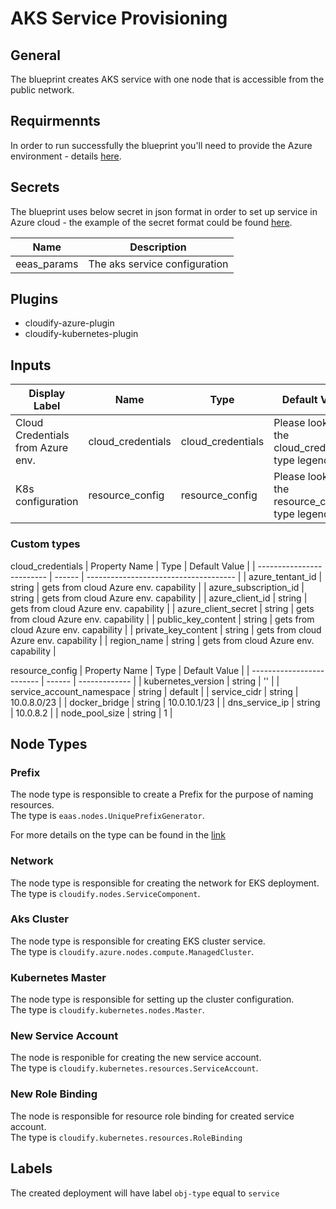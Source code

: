 # AKS Service Provisioning

## General

The blueprint creates AKS service with one node that is accessible from the public network.

## Requirmennts

In order to run successfully the blueprint you'll need to provide the Azure environment - details [here](https://github.com/cloudify-community/eaas-example). 

## Secrets

The blueprint uses below secret in json format in order to set up service in Azure cloud - the example of the secret format could be found [here](https://github.com/cloudify-community/eaas-example/blob/master/secret.json).

| Name                  | Description                      |
| --------------------- | -------------------------------- |
| eeas_params           | The aks service configuration    |


## Plugins

* cloudify-azure-plugin
* cloudify-kubernetes-plugin

## Inputs

| Display Label                     | Name                | Type              | Default Value                                    |
| --------------------------------- | ------------------- | ----------------- | ------------------------------------------------ |
| Cloud Credentials from Azure env. | cloud_credentials   | cloud_credentials | Please look at the cloud_credentials type legend |
| K8s configuration                 | resource_config     | resource_config   | Please look at the resource_config type legend   |

### Custom types
cloud_credentials
| Property Name             | Type   | Default Value                         |
| ------------------------- | ------ | ------------------------------------- |
| azure_tentant_id          | string | gets from cloud Azure env. capability |
| azure_subscription_id     | string | gets from cloud Azure env. capability |
| azure_client_id           | string | gets from cloud Azure env. capability |
| azure_client_secret       | string | gets from cloud Azure env. capability |
| public_key_content        | string | gets from cloud Azure env. capability |
| private_key_content       | string | gets from cloud Azure env. capability |
| region_name               | string | gets from cloud Azure env. capability |


resource_config
| Property Name             | Type   | Default Value |
| ------------------------- | ------ | ------------- |
| kubernetes_version        | string | ''            |
| service_account_namespace | string | default       |
| service_cidr              | string | 10.0.8.0/23   |
| docker_bridge             | string | 10.0.10.1/23  |
| dns_service_ip            | string | 10.0.8.2      |
| node_pool_size            | string | 1             |

## Node Types

### Prefix
The node type is responsible to create a Prefix for the purpose of naming resources.\
The type is `eaas.nodes.UniquePrefixGenerator`.

For more details on the type can be found in the [link](https://github.com/cloudify-community/eaas-example/blob/master/utils/custom_types.yaml)

### Network
The node type is responsible for creating the network for EKS deployment.\
The type is `cloudify.nodes.ServiceComponent`.

### Aks Cluster
The node type is responsible for creating EKS cluster service.\
The type is `cloudify.azure.nodes.compute.ManagedCluster`.

### Kubernetes Master
The node type is responsible for setting up the cluster configuration.\
The type is `cloudify.kubernetes.nodes.Master`.

### New Service Account
The node is responible for creating the new service account.\
The type is `cloudify.kubernetes.resources.ServiceAccount`.

### New Role Binding
The node is responsible for resource role binding for created service account.\
The type is `cloudify.kubernetes.resources.RoleBinding`

## Labels

The created deployment will have label `obj-type` equal to `service`